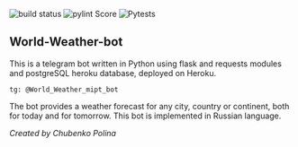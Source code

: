 ![build status](https://github.com/PolinaChubenko/World-Weather-bot/workflows/World-Weather-bot/badge.svg)
![pylint Score](https://mperlet.github.io/pybadge/badges/8.28.svg)
![Pytests](https://img.shields.io/travis/73VW/TechnicalReport.svg?label=Test)
## World-Weather-bot

This is a telegram bot written in Python using flask and requests modules and 
postgreSQL heroku database, deployed on Heroku.

```
tg: @World_Weather_mipt_bot
```

The bot provides a weather forecast for any city, country or continent, 
both for today and for tomorrow. This bot is implemented in Russian language.

_Created by Chubenko Polina_